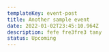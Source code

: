 ```yaml
---
templateKey: event-post
title: Another sample event
date: 2022-01-02T23:45:10.964Z
description: fefe fre3fre3 tany
status: Upcoming
---
```

